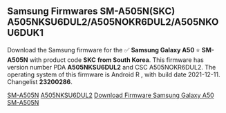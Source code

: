 <h2>Samsung Firmwares SM-A505N(SKC) A505NKSU6DUL2/A505NOKR6DUL2/A505NKOU6DUK1</h2>
Download the Samsung firmware for the ✅ <strong>Samsung Galaxy A50 </strong> ⭐ <strong>SM-A505N</strong> with product code <strong>SKC</strong> <strong> from South Korea</strong>. This firmware has version number PDA <strong>A505NKSU6DUL2</strong> and CSC A505NOKR6DUL2. The operating system of this firmware is Android R , with build date 2021-12-11. Changelist <strong>23200286</strong>.


[SM-A505N](https://samfirm.shop/samsung/model/SM-A505N)
[A505NKSU6DUL2](https://samfirm.shop/samsung/pda/A505NKSU6DUL2)
[Download Firmware Samsung Galaxy A50 SM-A505N](https://samfirm.shop/samsung/firmware/481878)
